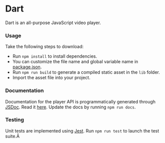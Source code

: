 # Dart

Dart is an all-purpose JavaScript video player.

### Usage

Take the following steps to download:

- Run `npm install` to install dependencies.
- You can customize the file name and global variable name in [package.json](package.json).
- Run `npm run build` to generate a compiled static asset in the `lib` folder.
- Import the asset file into your project.

### Documentation

Documentation for the player API is programmatically generated through [JSDoc](http://usejsdoc.org/). Read it [here](docs/api.md). Update the docs by running `npm run docs`.

### Testing

Unit tests are implemented using [Jest](https://facebook.github.io/jest/). Run `npm run test` to launch the test suite.Â
